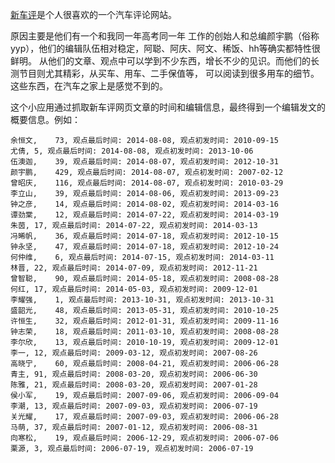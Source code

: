 [新车评](http://www.xincheping.com)是个人很喜欢的一个汽车评论网站。

原因主要是他们有一个和我同一年高考同一年 工作的创始人和总编颜宇鹏（俗称yyp），他们的编辑队伍相对稳定，阿聪、阿庆、阿文、稀饭、hh等确实都特性很鲜明。 从他们的文章、观点中可以学到不少东西，增长不少的见识。而他们的长测节目则尤其精彩，从买车、用车、二手保值等， 可以阅读到很多用车的细节。这些东西，在汽车之家上是感觉不到的。

这个小应用通过抓取新车评网页文章的时间和编辑信息，最终得到一个编辑发文的概要信息。例如：

```shell
余恒文,	73, 观点最后时间: 2014-08-08, 观点初发时间: 2010-09-15
尤倩,	5, 观点最后时间: 2014-08-08, 观点初发时间: 2013-10-06
伍澳迦,	39, 观点最后时间: 2014-08-07, 观点初发时间: 2012-10-31
颜宇鹏,	429, 观点最后时间: 2014-08-07, 观点初发时间: 2007-02-12
曾昭庆,	116, 观点最后时间: 2014-08-07, 观点初发时间: 2010-03-29
李立山,	39, 观点最后时间: 2014-08-06, 观点初发时间: 2013-09-23
钟之彦,	14, 观点最后时间: 2014-08-02, 观点初发时间: 2014-03-16
谭劲棠,	12, 观点最后时间: 2014-07-22, 观点初发时间: 2014-03-19
朱茵,	17, 观点最后时间: 2014-07-22, 观点初发时间: 2014-03-13
冯晞帆,	36, 观点最后时间: 2014-07-18, 观点初发时间: 2012-10-15
钟永坚,	47, 观点最后时间: 2014-07-18, 观点初发时间: 2012-10-24
何仲维,	6, 观点最后时间: 2014-07-15, 观点初发时间: 2014-03-11
林晋,	22, 观点最后时间: 2014-07-09, 观点初发时间: 2012-11-21
曾智聪,	90, 观点最后时间: 2014-05-18, 观点初发时间: 2008-08-28
何红,	17, 观点最后时间: 2014-05-03, 观点初发时间: 2009-12-01
李耀强,	1, 观点最后时间: 2013-10-31, 观点初发时间: 2013-10-31
盛韶光,	48, 观点最后时间: 2013-05-31, 观点初发时间: 2010-10-25
许恒生,	32, 观点最后时间: 2012-01-31, 观点初发时间: 2009-11-16
钟志荣,	18, 观点最后时间: 2011-03-10, 观点初发时间: 2008-08-28
李尔欣,	13, 观点最后时间: 2010-10-19, 观点初发时间: 2009-12-01
李一,	12, 观点最后时间: 2009-03-12, 观点初发时间: 2007-08-26
高晓宁,	60, 观点最后时间: 2008-04-21, 观点初发时间: 2006-06-28
青主,	91, 观点最后时间: 2008-03-20, 观点初发时间: 2006-06-30
陈雅,	21, 观点最后时间: 2008-03-20, 观点初发时间: 2007-01-28
侯小军,	19, 观点最后时间: 2007-09-06, 观点初发时间: 2006-09-04
李潮,	13, 观点最后时间: 2007-09-03, 观点初发时间: 2006-07-19
关光耀,	17, 观点最后时间: 2007-09-03, 观点初发时间: 2006-06-28
马萌,	37, 观点最后时间: 2007-01-12, 观点初发时间: 2006-08-31
向寒松,	19, 观点最后时间: 2006-12-29, 观点初发时间: 2006-07-06
栗源,	3, 观点最后时间: 2006-07-19, 观点初发时间: 2006-07-19
```
